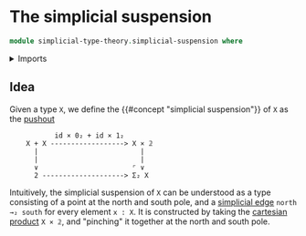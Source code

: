 # The simplicial suspension

```agda
module simplicial-type-theory.simplicial-suspension where
```

<details><summary>Imports</summary>

```agda
open import elementary-number-theory.natural-numbers

open import foundation.action-on-identifications-functions
open import foundation.booleans
open import foundation.cartesian-product-types
open import foundation.conjunction
open import foundation.coproduct-types
open import foundation.dependent-pair-types
open import foundation.disjunction
open import foundation.empty-types
open import foundation.equality-dependent-pair-types
open import foundation.equivalences
open import foundation.function-extensionality
open import foundation.function-types
open import foundation.functoriality-dependent-pair-types
open import foundation.homotopies
open import foundation.identity-types
open import foundation.propositions
open import foundation.sets
open import foundation.subtypes
open import foundation.type-arithmetic-dependent-pair-types
open import foundation.unit-type
open import foundation.universe-levels

open import simplicial-type-theory.directed-interval-type
open import simplicial-type-theory.directed-relation-on-directed-interval-type
open import simplicial-type-theory.simplicial-arrows

open import synthetic-homotopy-theory.cocones-under-spans
open import synthetic-homotopy-theory.joins-of-types
open import synthetic-homotopy-theory.pushouts
```

</details>

## Idea

Given a type `X`, we define the {{#concept "simplicial suspension"}} of `X` as
the [pushout](synthetic-homotopy-theory.pushouts.md)

```text
           id × 0₂ + id × 1₂
    X + X ------------------> X × 𝟚
      |                         |
      |                         |
      ∨                       ⌜ ∨
      2 --------------------> Σ₂ X
```

Intuitively, the simplicial suspension of `X` can be understood as a type
consisting of a point at the north and south pole, and a
[simplicial edge](simplicial-type-theory.simplicial-edges.md) `north →₂ south`
for every element `x : X`. It is constructed by taking the
[cartesian product](foundation-core.cartesian-product-types.md) `X × 𝟚`, and
"pinching" it together at the north and south pole.

